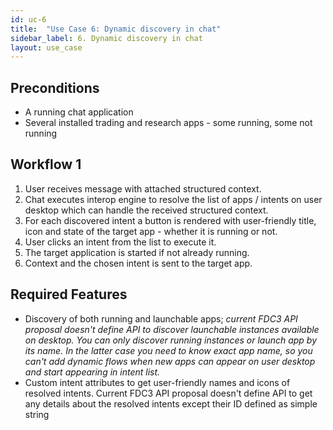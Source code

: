 ```yaml
---
id: uc-6
title:  "Use Case 6: Dynamic discovery in chat"
sidebar_label: 6. Dynamic discovery in chat
layout: use_case
---
```


## Preconditions
- A running chat application
- Several installed trading and research apps - some running, some not running

## Workflow 1
1. User receives message with attached structured context.
2. Chat executes interop engine to resolve the list of apps / intents on user desktop which can handle the received structured context.
3. For each discovered intent a button is rendered with user-friendly title, icon and state of the target app - whether it is running or not.
4. User clicks an intent from the list to execute it.
5. The target application is started if not already running.
6. Context and the chosen intent is sent to the target app.

## Required Features
- Discovery of both running and launchable apps; *current FDC3 API proposal doesn't define API to discover launchable instances available on desktop. You can only discover running instances or launch app by its name. In the latter case you need to know exact app name, so you can't add dynamic flows when new apps can appear on user desktop and start appearing in intent list.*
- Custom intent attributes to get user-friendly names and icons of resolved intents. Current FDC3 API proposal doesn't define API to get any details about the resolved intents except their ID defined as simple string